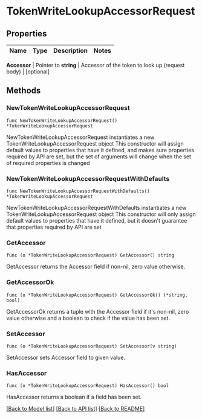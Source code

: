# TokenWriteLookupAccessorRequest


## Properties

Name | Type | Description | Notes
------------ | ------------- | ------------- | -------------


**Accessor** | Pointer to **string** | Accessor of the token to look up (request body) | [optional] 



## Methods


### NewTokenWriteLookupAccessorRequest

`func NewTokenWriteLookupAccessorRequest() *TokenWriteLookupAccessorRequest`

NewTokenWriteLookupAccessorRequest instantiates a new TokenWriteLookupAccessorRequest object
This constructor will assign default values to properties that have it defined,
and makes sure properties required by API are set, but the set of arguments
will change when the set of required properties is changed

### NewTokenWriteLookupAccessorRequestWithDefaults

`func NewTokenWriteLookupAccessorRequestWithDefaults() *TokenWriteLookupAccessorRequest`

NewTokenWriteLookupAccessorRequestWithDefaults instantiates a new TokenWriteLookupAccessorRequest object
This constructor will only assign default values to properties that have it defined,
but it doesn't guarantee that properties required by API are set


### GetAccessor

`func (o *TokenWriteLookupAccessorRequest) GetAccessor() string`

GetAccessor returns the Accessor field if non-nil, zero value otherwise.

### GetAccessorOk

`func (o *TokenWriteLookupAccessorRequest) GetAccessorOk() (*string, bool)`

GetAccessorOk returns a tuple with the Accessor field if it's non-nil, zero value otherwise
and a boolean to check if the value has been set.

### SetAccessor

`func (o *TokenWriteLookupAccessorRequest) SetAccessor(v string)`

SetAccessor sets Accessor field to given value.


### HasAccessor

`func (o *TokenWriteLookupAccessorRequest) HasAccessor() bool`

HasAccessor returns a boolean if a field has been set.









[[Back to Model list]](../README.md#documentation-for-models) [[Back to API list]](../README.md#documentation-for-api-endpoints) [[Back to README]](../README.md)


